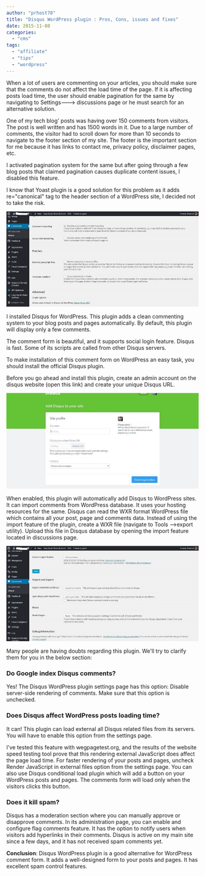 ```yaml
---
author: "prhost78"
title: "Disqus WordPress plugin : Pros, Cons, issues and fixes"
date: 2015-11-08
categories: 
  - "cms"
tags: 
  - "affiliate"
  - "tips"
  - "wordpress"
---
```


When a lot of users are commenting on your articles, you should make sure that the comments do not affect the load time of the page. If it is affecting posts load time, the user should enable pagination for the same by navigating to Settings---> discussions page or he must search for an alternative solution.

One of my tech blog' posts was having over 150 comments from visitors. The post is well written and has 1500 words in it. Due to a large number of comments, the visitor had to scroll down for more than 10 seconds to navigate to the footer section of my site. The footer is the important section for me because it has links to contact me, privacy policy, disclaimer pages, etc.

I activated pagination system for the same but after going through a few blog posts that claimed pagination causes duplicate content issues, I disabled this feature.

I know that Yoast plugin is a good solution for this problem as it adds re="canonical" tag to the header section of a WordPress site, I decided not to take the risk.

![](images/disqus-wordpress-plugin-settings1.jpg)

I installed Disqus for WordPress. This plugin adds a clean commenting system to your blog posts and pages automatically. By default, this plugin will display only a few comments.

The comment form is beautiful, and it supports social login feature. Disqus is fast. Some of its scripts are called from other Disqus servers.

To make installation of this comment form on WordPress an easy task, you should install the official Disqus plugin.

Before you go ahead and install this plugin, create an admin account on the disqus website (open this link) and create your unique Disqus URL.

![disqus admin](images/disqus-admin.jpg)

When enabled, this plugin will automatically add Disqus to WordPress sites. It can import comments from WordPress database. It uses your hosting resources for the same. Disqus can read the WXR format WordPress file which contains all your post, page and comments data. Instead of using the import feature of the plugin, create a WXR file (navigate to Tools -->export utility). Upload this file in Disqus database by opening the import feature located in discussions page.

![](images/disqus-comments-plugin-import1.jpg)

Many people are having doubts regarding this plugin. We'll try to clarify them for you in the below section:

### Do Google index Disqus comments?

Yes! The Disqus WordPress plugin settings page has this option: Disable server-side rendering of comments. Make sure that this option is unchecked.

### Does Disqus affect WordPress posts loading time?

It can! This plugin can load external all Disqus related files from its servers. You will have to enable this option from the settings page.

I've tested this feature with wegpagetest.org, and the results of the website speed testing tool prove that this rendering external JavaScript does affect the page load time. For faster rendering of your posts and pages, uncheck Render JavaScript in external files option from the settings page. You can also use Disqus conditional load plugin which will add a button on your WordPress posts and pages. The comments form will load only when the visitors clicks this button.

### Does it kill spam?

Disqus has a moderation section where you can manually approve or disapprove comments. In its administration page, you can enable and configure flag comments feature. It has the option to notify users when visitors add hyperlinks in their comments. Disqus is active on my main site since a few days, and it has not received spam comments yet.

**Conclusion**: Disqus WordPress plugin is a good alternative for WordPress comment form. It adds a well-designed form to your posts and pages. It has excellent spam control features.
